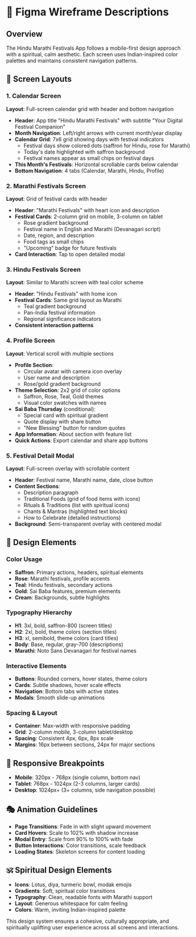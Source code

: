 # 🎨 Figma Wireframe Descriptions

## Overview
The Hindu Marathi Festivals App follows a mobile-first design approach with a spiritual, calm aesthetic. Each screen uses Indian-inspired color palettes and maintains consistent navigation patterns.

## 📱 Screen Layouts

### 1. Calendar Screen
**Layout**: Full-screen calendar grid with header and bottom navigation
- **Header**: App title "Hindu Marathi Festivals" with subtitle "Your Digital Festival Companion"
- **Month Navigation**: Left/right arrows with current month/year display
- **Calendar Grid**: 7x6 grid showing days with festival indicators
  - Festival days show colored dots (saffron for Hindu, rose for Marathi)
  - Today's date highlighted with saffron background
  - Festival names appear as small chips on festival days
- **This Month's Festivals**: Horizontal scrollable cards below calendar
- **Bottom Navigation**: 4 tabs (Calendar, Marathi, Hindu, Profile)

### 2. Marathi Festivals Screen
**Layout**: Grid of festival cards with header
- **Header**: "Marathi Festivals" with heart icon and description
- **Festival Cards**: 2-column grid on mobile, 3-column on tablet
  - Rose gradient background
  - Festival name in English and Marathi (Devanagari script)
  - Date, region, and description
  - Food tags as small chips
  - "Upcoming" badge for future festivals
- **Card Interaction**: Tap to open detailed modal

### 3. Hindu Festivals Screen
**Layout**: Similar to Marathi screen with teal color scheme
- **Header**: "Hindu Festivals" with home icon
- **Festival Cards**: Same grid layout as Marathi
  - Teal gradient background
  - Pan-India festival information
  - Regional significance indicators
- **Consistent interaction patterns**

### 4. Profile Screen
**Layout**: Vertical scroll with multiple sections
- **Profile Section**: 
  - Circular avatar with camera icon overlay
  - User name and description
  - Rose/gold gradient background
- **Theme Selection**: 2x2 grid of color options
  - Saffron, Rose, Teal, Gold themes
  - Visual color swatches with names
- **Sai Baba Thursday** (conditional):
  - Special card with spiritual gradient
  - Quote display with share button
  - "New Blessing" button for random quotes
- **App Information**: About section with feature list
- **Quick Actions**: Export calendar and share app buttons

### 5. Festival Detail Modal
**Layout**: Full-screen overlay with scrollable content
- **Header**: Festival name, Marathi name, date, close button
- **Content Sections**:
  - Description paragraph
  - Traditional Foods (grid of food items with icons)
  - Rituals & Traditions (list with spiritual icons)
  - Chants & Mantras (highlighted text blocks)
  - How to Celebrate (detailed instructions)
- **Background**: Semi-transparent overlay with centered modal

## 🎨 Design Elements

### Color Usage
- **Saffron**: Primary actions, headers, spiritual elements
- **Rose**: Marathi festivals, profile accents
- **Teal**: Hindu festivals, secondary actions
- **Gold**: Sai Baba features, premium elements
- **Cream**: Backgrounds, subtle highlights

### Typography Hierarchy
- **H1**: 3xl, bold, saffron-800 (screen titles)
- **H2**: 2xl, bold, theme colors (section titles)
- **H3**: xl, semibold, theme colors (card titles)
- **Body**: Base, regular, gray-700 (descriptions)
- **Marathi**: Noto Sans Devanagari for festival names

### Interactive Elements
- **Buttons**: Rounded corners, hover states, theme colors
- **Cards**: Subtle shadows, hover scale effects
- **Navigation**: Bottom tabs with active states
- **Modals**: Smooth slide-up animations

### Spacing & Layout
- **Container**: Max-width with responsive padding
- **Grid**: 2-column mobile, 3-column tablet/desktop
- **Spacing**: Consistent 4px, 6px, 8px scale
- **Margins**: 16px between sections, 24px for major sections

## 📱 Responsive Breakpoints
- **Mobile**: 320px - 768px (single column, bottom nav)
- **Tablet**: 768px - 1024px (2-3 columns, larger cards)
- **Desktop**: 1024px+ (3+ columns, side navigation possible)

## 🎭 Animation Guidelines
- **Page Transitions**: Fade in with slight upward movement
- **Card Hovers**: Scale to 102% with shadow increase
- **Modal Entry**: Scale from 90% to 100% with fade
- **Button Interactions**: Color transitions, scale feedback
- **Loading States**: Skeleton screens for content loading

## 🕉️ Spiritual Design Elements
- **Icons**: Lotus, diya, turmeric bowl, modak emojis
- **Gradients**: Soft, spiritual color transitions
- **Typography**: Clean, readable fonts with Marathi support
- **Layout**: Generous whitespace for calm feeling
- **Colors**: Warm, inviting Indian-inspired palette

This design system ensures a cohesive, culturally appropriate, and spiritually uplifting user experience across all screens and interactions.
